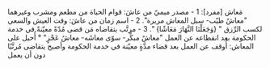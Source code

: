 ‌مَعاش [مفرد]:
1 - مصدر ميميّ من عاشَ: قوام الحياة من مطعم ومشرب وغيرهما "‌معاشٌ طيّب- سبل المعاش مريرة".
2 - اسم زمان من عاشَ: وقت العيش والسعي لكسب الرِّزق " {وَجَعَلْنَا النَّهَارَ مَعَاشًا} ".
3 - مرتَّب يتقاضاه مَن قضى مُدّةً معيّنةً في خدمة الحكومة بعد انقطاعه عن العمل "‌معاشٌ مبكِّر- سوّى معاشَه- ‌معاشُ عَجْزٍ" ° أُحيل على المعاش: أُوقف عن العمل بعد قضاء مدَّةٍ معيّنة في خدمة الحكومة وأصبح يتقاضى مُرتَّبًا دون أن يعمل